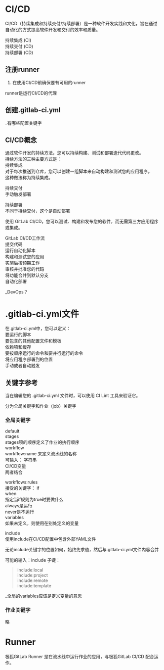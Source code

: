 # CI/CD
CI/CD（持续集成和持续交付/持续部署）是一种软件开发实践和文化，旨在通过自动化的方式提高软件开发和交付的效率和质量。  

持续集成 (CI)  
持续交付 (CD)  
持续部署 (CD)  

## 注册runner
1. 在使用CI/CD前确保要有可用的runner

runner是运行CI/CD的代理

## 创建.gitlab-ci.yml

_有哪些配置关键字

## CI/CD概念
通过软件开发的持续方法，您可以持续构建、测试和部署迭代代码更改。  
持续方法的三种主要方式是：  
持续集成  
  对于每次推送到仓库，您可以创建一组脚本来自动构建和测试您的应用程序。  
  这种做法称为持续集成。  

持续交付  
  手动触发部署  

持续部署  
  不同于持续交付，这个是自动部署  

使用 GitLab CI/CD，您可以测试、构建和发布您的软件，而无需第三方应用程序或集成。

GitLab CI/CD工作流  
提交代码  
运行自动化脚本  
  构建和测试您的应用  
实施后按预期工作  
审核并批准您的代码  
将功能合并到默认分支  
自动化部署  

_DevOps？

# .gitlab-ci.yml文件
在.gitlab-ci.yml中，您可以定义：  
要运行的脚本  
要包含的其他配置文件和模板  
依赖项和缓存  
要按顺序运行的命令和要并行运行的命令  
将应用程序部署到的位置  
手动或者自动触发  

## 关键字参考
当在编辑您的 .gitlab-ci.yml 文件时，可以使用 CI Lint 工具来验证它。  

分为全局关键字和作业（job）关键字  

### 全局关键字
default  
stages  
  stages项的顺序定义了作业的执行顺序  
workflow  
  workflow:name 来定义流水线的名称  
    可输入：
      字符串  
      CI/CD变量  
      两者结合  

  workflows:rules  
    接受的关键字：
    if  
    when  
      指定当if规则为true时要做什么  
        always是运行  
        never是不运行  
    variables  
      如果未定义，则使用在别处定义的变量  


include  
  使用include在CI/CD配置中包含外部YAML文件  

  无论include关键字的位置如何，始终先求值，然后与.gitlab-ci.yml文件内容合并  

  可能的输入：include 子键：  
  >include:local  
  >include:project  
  >include:remote  
  >include:template  

_全局的variables应该是定义变量的意思  
### 作业关键字
略

# Runner
极狐GitLab Runner 是在流水线中运行作业的应用，与极狐GitLab CI/CD 配合运作。  
  